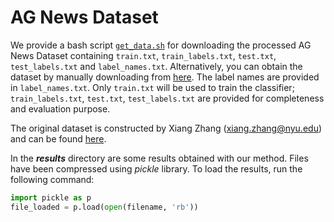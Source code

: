 # AG News Dataset

We provide a bash script [```get_data.sh```](get_data.sh) for downloading the processed AG News Dataset containing ```train.txt```, ```train_labels.txt```, ```test.txt```, ```test_labels.txt``` and ```label_names.txt```. Alternatively, you can obtain the dataset by manually downloading from [here](https://drive.google.com/file/d/1zszTJudS8RMgTQxURkt1w2MhswNGA6Oa/view?usp=sharing). The label names are provided in ```label_names.txt```. Only ```train.txt``` will be used to train the classifier; ```train_labels.txt```, ```test.txt```, ```test_labels.txt``` are provided for completeness and evaluation purpose.

The original dataset is constructed by Xiang Zhang (xiang.zhang@nyu.edu) and can be found [here](https://drive.google.com/file/d/0Bz8a_Dbh9QhbUDNpeUdjb0wxRms/view?usp=sharing).


In the ***results*** directory are some results obtained with our method. Files have been compressed using *pickle* library.
To load the results, run the following command:
```python
import pickle as p
file_loaded = p.load(open(filename, 'rb'))
```
